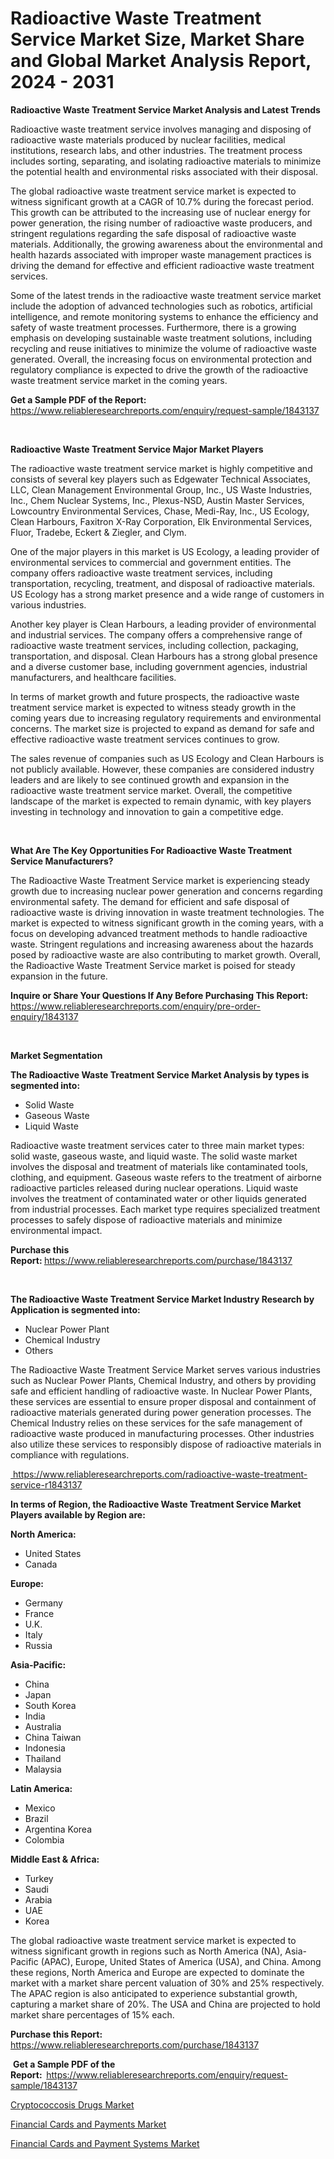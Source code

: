 <p><h1>Radioactive Waste Treatment Service Market Size, Market Share and Global Market Analysis Report, 2024 - 2031</h1></p><p><strong>Radioactive Waste Treatment Service Market Analysis and Latest Trends</strong></p>
<p><p>Radioactive waste treatment service involves managing and disposing of radioactive waste materials produced by nuclear facilities, medical institutions, research labs, and other industries. The treatment process includes sorting, separating, and isolating radioactive materials to minimize the potential health and environmental risks associated with their disposal.</p><p>The global radioactive waste treatment service market is expected to witness significant growth at a CAGR of 10.7% during the forecast period. This growth can be attributed to the increasing use of nuclear energy for power generation, the rising number of radioactive waste producers, and stringent regulations regarding the safe disposal of radioactive waste materials. Additionally, the growing awareness about the environmental and health hazards associated with improper waste management practices is driving the demand for effective and efficient radioactive waste treatment services.</p><p>Some of the latest trends in the radioactive waste treatment service market include the adoption of advanced technologies such as robotics, artificial intelligence, and remote monitoring systems to enhance the efficiency and safety of waste treatment processes. Furthermore, there is a growing emphasis on developing sustainable waste treatment solutions, including recycling and reuse initiatives to minimize the volume of radioactive waste generated. Overall, the increasing focus on environmental protection and regulatory compliance is expected to drive the growth of the radioactive waste treatment service market in the coming years.</p></p>
<p><strong>Get a Sample PDF of the Report:&nbsp;</strong> <a href="https://www.reliableresearchreports.com/enquiry/request-sample/1843137">https://www.reliableresearchreports.com/enquiry/request-sample/1843137</a></p>
<p>&nbsp;</p>
<p><strong>Radioactive Waste Treatment Service Major Market Players</strong></p>
<p><p>The radioactive waste treatment service market is highly competitive and consists of several key players such as Edgewater Technical Associates, LLC, Clean Management Environmental Group, Inc., US Waste Industries, Inc., Chem Nuclear Systems, Inc., Plexus-NSD, Austin Master Services, Lowcountry Environmental Services, Chase, Medi-Ray, Inc., US Ecology, Clean Harbours, Faxitron X-Ray Corporation, Elk Environmental Services, Fluor, Tradebe, Eckert & Ziegler, and Clym.</p><p>One of the major players in this market is US Ecology, a leading provider of environmental services to commercial and government entities. The company offers radioactive waste treatment services, including transportation, recycling, treatment, and disposal of radioactive materials. US Ecology has a strong market presence and a wide range of customers in various industries.</p><p>Another key player is Clean Harbours, a leading provider of environmental and industrial services. The company offers a comprehensive range of radioactive waste treatment services, including collection, packaging, transportation, and disposal. Clean Harbours has a strong global presence and a diverse customer base, including government agencies, industrial manufacturers, and healthcare facilities.</p><p>In terms of market growth and future prospects, the radioactive waste treatment service market is expected to witness steady growth in the coming years due to increasing regulatory requirements and environmental concerns. The market size is projected to expand as demand for safe and effective radioactive waste treatment services continues to grow.</p><p>The sales revenue of companies such as US Ecology and Clean Harbours is not publicly available. However, these companies are considered industry leaders and are likely to see continued growth and expansion in the radioactive waste treatment service market. Overall, the competitive landscape of the market is expected to remain dynamic, with key players investing in technology and innovation to gain a competitive edge.</p></p>
<p>&nbsp;</p>
<p><strong>What Are The Key Opportunities For Radioactive Waste Treatment Service Manufacturers?</strong></p>
<p><p>The Radioactive Waste Treatment Service market is experiencing steady growth due to increasing nuclear power generation and concerns regarding environmental safety. The demand for efficient and safe disposal of radioactive waste is driving innovation in waste treatment technologies. The market is expected to witness significant growth in the coming years, with a focus on developing advanced treatment methods to handle radioactive waste. Stringent regulations and increasing awareness about the hazards posed by radioactive waste are also contributing to market growth. Overall, the Radioactive Waste Treatment Service market is poised for steady expansion in the future.</p></p>
<p><strong>Inquire or Share Your Questions If Any Before Purchasing This Report:</strong> <a href="https://www.reliableresearchreports.com/enquiry/pre-order-enquiry/1843137">https://www.reliableresearchreports.com/enquiry/pre-order-enquiry/1843137</a></p>
<p>&nbsp;</p>
<p><strong>Market Segmentation</strong></p>
<p><strong>The Radioactive Waste Treatment Service Market Analysis by types is segmented into:</strong></p>
<p><ul><li>Solid Waste</li><li>Gaseous Waste</li><li>Liquid Waste</li></ul></p>
<p><p>Radioactive waste treatment services cater to three main market types: solid waste, gaseous waste, and liquid waste. The solid waste market involves the disposal and treatment of materials like contaminated tools, clothing, and equipment. Gaseous waste refers to the treatment of airborne radioactive particles released during nuclear operations. Liquid waste involves the treatment of contaminated water or other liquids generated from industrial processes. Each market type requires specialized treatment processes to safely dispose of radioactive materials and minimize environmental impact.</p></p>
<p><strong>Purchase this Report:&nbsp;</strong><a href="https://www.reliableresearchreports.com/purchase/1843137">https://www.reliableresearchreports.com/purchase/1843137</a></p>
<p>&nbsp;</p>
<p><strong>The Radioactive Waste Treatment Service Market Industry Research by Application is segmented into:</strong></p>
<p><ul><li>Nuclear Power Plant</li><li>Chemical Industry</li><li>Others</li></ul></p>
<p><p>The Radioactive Waste Treatment Service Market serves various industries such as Nuclear Power Plants, Chemical Industry, and others by providing safe and efficient handling of radioactive waste. In Nuclear Power Plants, these services are essential to ensure proper disposal and containment of radioactive materials generated during power generation processes. The Chemical Industry relies on these services for the safe management of radioactive waste produced in manufacturing processes. Other industries also utilize these services to responsibly dispose of radioactive materials in compliance with regulations.</p></p>
<p><a href="https://www.reliableresearchreports.com/radioactive-waste-treatment-service-r1843137">&nbsp;https://www.reliableresearchreports.com/radioactive-waste-treatment-service-r1843137</a></p>
<p><strong>In terms of Region, the Radioactive Waste Treatment Service Market Players available by Region are:</strong></p>
<p>
    <p> <strong> North America: </strong>
        <ul>
            <li>United States</li>
            <li>Canada</li>
        </ul>
        </p> 
    <p> <strong> Europe: </strong>
        <ul>
            <li>Germany</li>
            <li>France</li>
            <li>U.K.</li>
            <li>Italy</li>
            <li>Russia</li>
        </ul>
        </p> 
    <p> <strong> Asia-Pacific: </strong>
        <ul>
            <li>China</li>
            <li>Japan</li>
            <li>South Korea</li>
            <li>India</li>
            <li>Australia</li>
            <li>China Taiwan</li>
            <li>Indonesia</li>
            <li>Thailand</li>
            <li>Malaysia</li>
        </ul>
        </p> 
    <p> <strong> Latin America: </strong>
        <ul>
            <li>Mexico</li>
            <li>Brazil</li>
            <li>Argentina Korea</li>
            <li>Colombia</li>
        </ul>
        </p> 
    <p> <strong> Middle East & Africa: </strong>
        <ul>
            <li>Turkey</li>
            <li>Saudi</li>
            <li>Arabia</li>
            <li>UAE</li>
            <li>Korea</li>
        </ul>
    </p>
    </p>
<p><p>The global radioactive waste treatment service market is expected to witness significant growth in regions such as North America (NA), Asia-Pacific (APAC), Europe, United States of America (USA), and China. Among these regions, North America and Europe are expected to dominate the market with a market share percent valuation of 30% and 25% respectively. The APAC region is also anticipated to experience substantial growth, capturing a market share of 20%. The USA and China are projected to hold market share percentages of 15% each.</p></p>
<p><strong>Purchase this Report: </strong><a href="https://www.reliableresearchreports.com/purchase/1843137">https://www.reliableresearchreports.com/purchase/1843137</a></p>
<p>&nbsp;<strong>Get a Sample PDF of the Report:&nbsp;&nbsp;</strong><a href="https://www.reliableresearchreports.com/enquiry/request-sample/1843137">https://www.reliableresearchreports.com/enquiry/request-sample/1843137</a></p>
<p><strong></strong></p>
<p><p><a href="https://github.com/bobicer/Market-Research-Report-List-4/blob/main/cryptococcosis-drugs-market.md">Cryptococcosis Drugs Market</a></p><p><a href="https://github.com/globismark/Market-Research-Report-List-4/blob/main/financial-cards-and-payments-market.md">Financial Cards and Payments Market</a></p><p><a href="https://github.com/prosalinda88/Market-Research-Report-List-5/blob/main/financial-cards-and-payment-systems-market.md">Financial Cards and Payment Systems Market</a></p></p>
